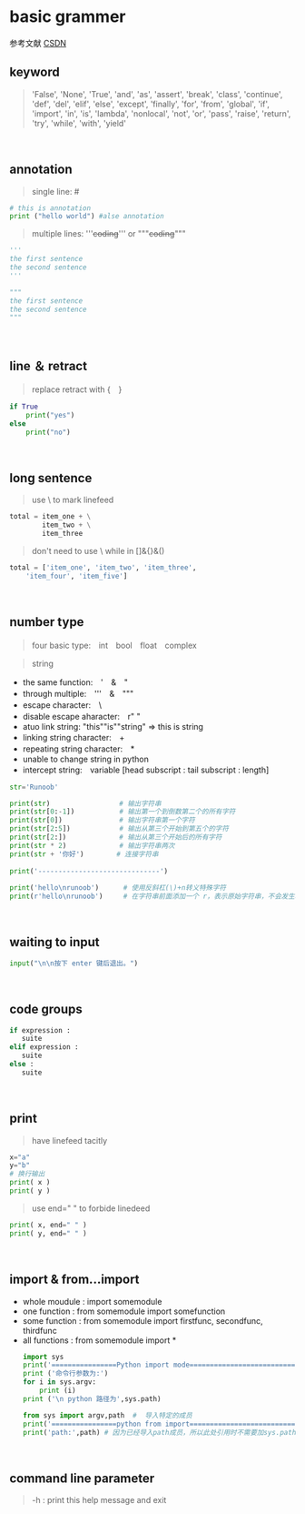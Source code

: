 # **basic grammer**
参考文献 [CSDN](https://www.runoob.com/python3/python3-basic-syntax.html)

## **keyword**
> 'False', 'None', 'True', 'and', 'as', 'assert', 'break', 'class', 'continue', 'def', 'del', 'elif', 'else', 'except', 'finally', 'for', 'from', 'global', 'if', 'import', 'in', 'is', 'lambda', 'nonlocal', 'not', 'or', 'pass', 'raise', 'return', 'try', 'while', 'with', 'yield'

<br>

## **annotation**
> single line: #  
  ```python
  # this is annotation
  print ("hello world") #alse annotation
  ```
> multiple lines: '''~~coding~~''' or """~~coding~~"""
```python
'''
the first sentence
the second sentence
'''
```
```python
"""
the first sentence
the second sentence
"""
```
<br>

## **line ＆ retract**
> replace retract with {　}
``` python
if True
    print("yes")
else
    print("no")
```
<br>

## **long sentence**
> use \ to mark linefeed
``` python 
total = item_one + \
        item_two + \
        item_three
```
> don't need to use \ while in []&{}&()
``` python
total = ['item_one', 'item_two', 'item_three',
    'item_four', 'item_five']
```
<br>

## **number type**
> four basic type:　int　bool　float　complex  

> string
* the same function:　'　&　"
* through multiple:　'''　&　"""
* escape character:　\
* disable escape aharacter:　r" "
* atuo link string: "this""is""string" &rArr; this is string
* linking string character:　+
* repeating string character:　*
* unable to change string in python
* intercept string:　variable [head subscript : tail subscript : length]
```python
str='Runoob'

print(str)                 # 输出字符串
print(str[0:-1])           # 输出第一个到倒数第二个的所有字符
print(str[0])              # 输出字符串第一个字符
print(str[2:5])            # 输出从第三个开始到第五个的字符
print(str[2:])             # 输出从第三个开始后的所有字符
print(str * 2)             # 输出字符串两次
print(str + '你好')        # 连接字符串
 
print('------------------------------')
 
print('hello\nrunoob')      # 使用反斜杠(\)+n转义特殊字符
print(r'hello\nrunoob')     # 在字符串前面添加一个 r，表示原始字符串，不会发生转义
```
<br>

## **waiting to input**
```python
input("\n\n按下 enter 键后退出。")
```
<br>

## **code groups**
```python
if expression : 
   suite
elif expression : 
   suite 
else : 
   suite
```
<br>

## **print**
> have linefeed tacitly
``` python
x="a"
y="b"
# 换行输出
print( x )
print( y )
```
> use end=" " to forbide linedeed
```python
print( x, end=" " )
print( y, end=" " )
```
<br>

## **import & from...import**
* whole moudule : import somemodule
* one function : from somemodule import somefunction
* some function : from somemodule import firstfunc, secondfunc, thirdfunc
* all functions : from somemodule import *
    ```python
    import sys
    print('================Python import mode==========================')
    print ('命令行参数为:')
    for i in sys.argv:
        print (i)
    print ('\n python 路径为',sys.path)
    ```
    ```python
    from sys import argv,path  #  导入特定的成员
    print('================python from import===================================')
    print('path:',path) # 因为已经导入path成员，所以此处引用时不需要加sys.path
    ```
<br>

## **command line parameter**
> -h     : print this help message and exit